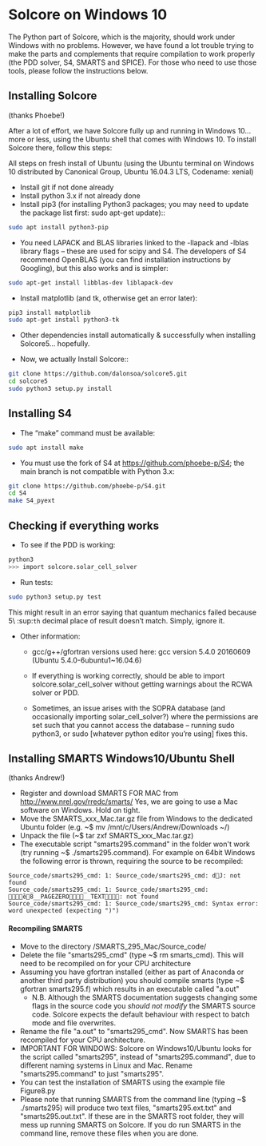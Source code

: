 Solcore on Windows 10
=====================
The Python part of Solcore, which is the majority, should work under Windows with no problems. However, we have found a lot trouble trying to make the parts and complements that require compilation to work properly (the PDD solver, S4, SMARTS and SPICE). For those who need to use those tools, please follow the instructions below. 

Installing Solcore
------------------
(thanks Phoebe!)

After a lot of effort, we have Solcore fully up and running in Windows 10... more or less, using the Ubuntu shell that comes with Windows 10. To install Solcore there, follow this steps:

All steps on fresh install of Ubuntu (using the Ubuntu terminal on
Windows 10 distributed by Canonical Group, Ubuntu 16.04.3 LTS, Codename:
xenial)

-  Install git if not done already
-  Install python 3.x if not already done
-  Install pip3 (for installing Python3 packages; you may need to update the package list first: sudo apt-get update)::

```bash
sudo apt install python3-pip
```
- You need LAPACK and BLAS libraries linked to the -llapack and -lblas library flags – these are used for scipy and S4. The developers of S4 recommend OpenBLAS (you can find installation instructions by Googling), but this also works and is simpler:

```bash
sudo apt-get install libblas-dev liblapack-dev
```

-  Install matplotlib (and tk, otherwise get an error later):
    
```bash
pip3 install matplotlib
sudo apt-get install python3-tk 
```

-  Other dependencies install automatically & successfully when
      installing Solcore5... hopefully.

-  Now, we actually Install Solcore::

```bash
git clone https://github.com/dalonsoa/solcore5.git
cd solcore5
sudo python3 setup.py install
```

Installing S4
-------------

-  The “make” command must be available:

```bash
sudo apt install make
```

-  You must use the fork of S4 at https://github.com/phoebe-p/S4; the
      main branch is not compatible with Python 3.x:

```bash
git clone https://github.com/phoebe-p/S4.git
cd S4
make S4_pyext
```

Checking if everything works 
--------------------------

- To see if the PDD is working:

```bash
python3
>>> import solcore.solar_cell_solver
```

-  Run tests:

```bash
sudo python3 setup.py test
```

This might result in an error saying that quantum mechanics failed because 5\ :sup:`th` decimal place of result doesn’t match. Simply, ignore it.

- Other information:
    - gcc/g++/gfortran versions used here: gcc version 5.4.0 20160609 (Ubuntu 5.4.0-6ubuntu1~16.04.6)

    -  If everything is working correctly, should be able to import
      solcore.solar_cell_solver without getting warnings about the RCWA
      solver or PDD.

    -  Sometimes, an issue arises with the SOPRA database (and occasionally
   importing solar_cell_solver?) where the permissions are set such that
   you cannot access the database – running sudo python3, or sudo
   [whatever python editor you’re using] fixes this.

Installing SMARTS Windows10/Ubuntu Shell 
----------------------------------------
(thanks Andrew!)

* Register and download SMARTS FOR MAC from http://www.nrel.gov/rredc/smarts/    Yes, we are going to use a Mac software on Windows. Hold on tight.
* Move the SMARTS_xxx_Mac.tar.gz file from Windows to the dedicated Ubuntu folder (e.g. ~$ mv /mnt/c/Users/Andrew/Downloads ~/)
* Unpack the file (~$ tar zxf SMARTS_xxx_Mac.tar.gz)
* The executable script "smarts295.command" in the folder won't work (try running ~$ ./smarts295.command). For example on 64bit Windows the following error is thrown, requiring the source to be recompiled:

```
Source_code/smarts295_cmd: 1: Source_code/smarts295_cmd: dJ: not found
Source_code/smarts295_cmd: 1: Source_code/smarts295_cmd: ȅ8__PAGEZERO__TEXT: not found
Source_code/smarts295_cmd: 1: Source_code/smarts295_cmd: Syntax error: word unexpected (expecting ")")
```

#### Recompiling SMARTS   

* Move to the directory /SMARTS_295_Mac/Source_code/
* Delete the file "smarts295_cmd" (type ~$ rm smarts_cmd). This will need to be recompiled on for your CPU architecture
* Assuming you have gfortran installed (either as part of Anaconda or another third party distribution) you should compile smarts (type ~$ gfortran smarts295.f) which results in an executable called "a.out"
	* N.B. Although the SMARTS documentation suggests changing some flags in the source code you _should not modify_ the SMARTS source code.  Solcore expects the default behaviour with respect to batch mode and file overwrites.  
* Rename the file "a.out" to "smarts295_cmd". Now SMARTS has been recompiled for your CPU architecture.
* IMPORTANT FOR WINDOWS: Solcore on Windows10/Ubuntu looks for the script called "smarts295", instead of "smarts295.command", due to different naming systems in Linux and Mac. Rename "smarts295.command" to just "smarts295".
* You can test the installation of SMARTS using the example file Figure8.py
* Please note that running SMARTS from the command line (typing ~$ ./smarts295) will produce two text files, "smarts295.ext.txt" and "smarts295.out.txt".
   If these are in the SMARTS root folder, they will mess up running SMARTS on Solcore. If you do run SMARTS in the command line, remove these files when you are done.

